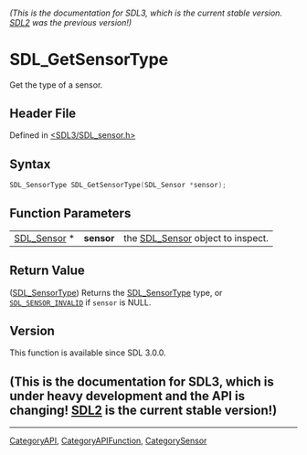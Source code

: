 ###### (This is the documentation for SDL3, which is the current stable version. [SDL2](https://wiki.libsdl.org/SDL2/) was the previous version!)
# SDL_GetSensorType

Get the type of a sensor.

## Header File

Defined in [<SDL3/SDL_sensor.h>](https://github.com/libsdl-org/SDL/blob/main/include/SDL3/SDL_sensor.h)

## Syntax

```c
SDL_SensorType SDL_GetSensorType(SDL_Sensor *sensor);
```

## Function Parameters

|                            |            |                                                 |
| -------------------------- | ---------- | ----------------------------------------------- |
| [SDL_Sensor](SDL_Sensor) * | **sensor** | the [SDL_Sensor](SDL_Sensor) object to inspect. |

## Return Value

([SDL_SensorType](SDL_SensorType)) Returns the
[SDL_SensorType](SDL_SensorType) type, or
[`SDL_SENSOR_INVALID`](SDL_SENSOR_INVALID) if `sensor` is NULL.

## Version

This function is available since SDL 3.0.0.

## (This is the documentation for SDL3, which is under heavy development and the API is changing! [SDL2](https://wiki.libsdl.org/SDL2/) is the current stable version!)



----
[CategoryAPI](CategoryAPI), [CategoryAPIFunction](CategoryAPIFunction), [CategorySensor](CategorySensor)

